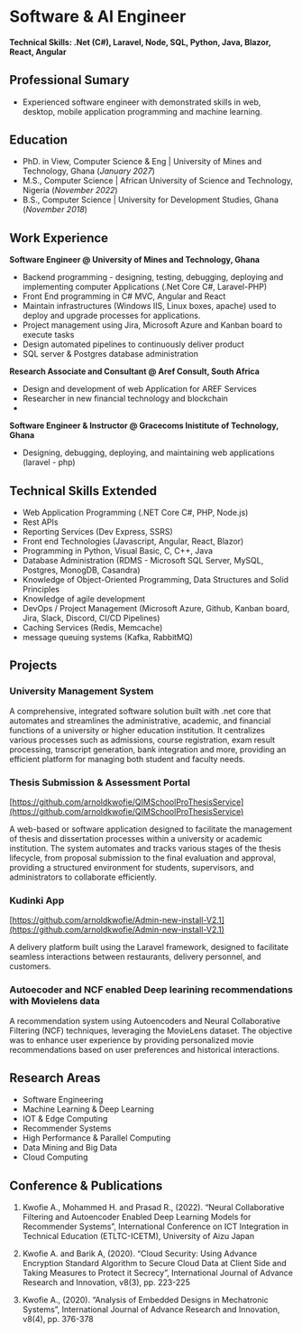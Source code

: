 # Software & AI Engineer

#### Technical Skills: .Net (C#), Laravel, Node, SQL, Python, Java, Blazor, React, Angular

## Professional Sumary
- Experienced software engineer with demonstrated skills in web, desktop, mobile 
  application programming and machine learning. 

## Education      
- PhD. in View, Computer Science & Eng	| University of Mines and Technology, Ghana (_January 2027_)	
- M.S., Computer Science	| African University of Science and Technology, Nigeria (_November 2022_)	 			        		
- B.S., Computer Science | University for Development Studies, Ghana (_November 2018_)

## Work Experience
**Software Engineer @ University of Mines and Technology, Ghana**
- Backend programming - designing, testing, debugging, deploying and implementing computer Applications (.Net Core C#, Laravel-PHP) 
- Front End programming in C# MVC, Angular and React
- Maintain infrastructures (Windows IIS, Linux boxes, apache) used to deploy and upgrade processes for applications.
- Project management using Jira, Microsoft Azure and Kanban board to execute tasks
- Design automated pipelines to continuously deliver product
- SQL server & Postgres database administration

**Research Associate and Consultant  @ Aref Consult, South Africa**
- Design and development of web Application for AREF Services 
- Researcher in new financial technology and blockchain
- 
**Software Engineer & Instructor @ Gracecoms Inistitute of Technology, Ghana**
- Designing, debugging, deploying, and maintaining web applications (laravel - php)

## Technical Skills Extended
- Web Application Programming (.NET Core C#, PHP, Node.js)
- Rest APIs
- Reporting Services (Dev Express, SSRS)
- Front end Technologies (Javascript, Angular, React, Blazor)
- Programming in Python, Visual Basic, C, C++, Java
- Database Administration (RDMS - Microsoft SQL Server, MySQL, Postgres, MonogDB, Casandra)
- Knowledge of Object-Oriented Programming, Data Structures and Solid Principles
- Knowledge of agile development
- DevOps / Project Management (Microsoft Azure, Github, Kanban board, Jira, Slack, Discord, CI/CD Pipelines)
- Caching Services (Redis, Memcache)
- message queuing systems (Kafka, RabbitMQ)

## Projects
### University Management System

A comprehensive, integrated software solution built with .net core that automates and streamlines the administrative, academic, and financial functions of a university or higher education institution. It centralizes various processes such as admissions, course registration, exam result processing, transcript generation, bank integration and more, providing an efficient platform for managing both student and faculty needs.

### Thesis Submission & Assessment Portal
[https://github.com/arnoldkwofie/QIMSchoolProThesisService](https://github.com/arnoldkwofie/QIMSchoolProThesisService)

A web-based or software application designed to facilitate the management of thesis and dissertation processes within a university or academic institution. The system automates and tracks various stages of the thesis lifecycle, from proposal submission to the final evaluation and approval, providing a structured environment for students, supervisors, and administrators to collaborate efficiently.

### Kudinki App
[https://github.com/arnoldkwofie/Admin-new-install-V2.1](https://github.com/arnoldkwofie/Admin-new-install-V2.1)

 A delivery platform built using the Laravel framework, designed to facilitate seamless interactions between restaurants, delivery personnel, and customers.

### Autoecoder and NCF enabled Deep learining recommendations with Movielens data

A recommendation system using Autoencoders and Neural Collaborative Filtering (NCF) techniques, leveraging the MovieLens dataset. The objective was to enhance user experience by providing personalized movie recommendations based on user preferences and historical interactions.


## Research Areas
- Software Engineering
- Machine Learning & Deep Learning
- IOT & Edge Computing
- Recommender Systems
- High Performance & Parallel Computing
- Data Mining and Big Data
- Cloud Computing



## Conference & Publications
1. Kwofie A., Mohammed H. and Prasad R., (2022). “Neural Collaborative Filtering and Autoencoder Enabled Deep Learning Models for Recommender Systems”, International Conference on ICT Integration in Technical Education (ETLTC-ICETM), University of Aizu Japan

2. Kwofie A. and Barik A, (2020). “Cloud Security: Using Advance Encryption Standard Algorithm to Secure Cloud Data at Client Side and Taking Measures to Protect it Secrecy”, International Journal of Advance Research and Innovation, v8(3), pp. 223-225

3. Kwofie A., (2020). “Analysis of Embedded Designs in Mechatronic Systems”, International Journal of Advance Research and Innovation, v8(4), pp. 376-378 

